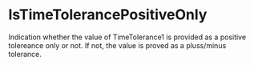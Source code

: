 IsTimeTolerancePositiveOnly
===========================

Indication whether the value of  TimeTolerance1 is provided as a positive tolereance only  or not. If not, the value is proved as a pluss/minus tolerance.
